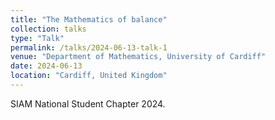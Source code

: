 ```yaml
---
title: "The Mathematics of balance"
collection: talks
type: "Talk"
permalink: /talks/2024-06-13-talk-1
venue: "Department of Mathematics, University of Cardiff"
date: 2024-06-13
location: "Cardiff, United Kingdom"
---
```


SIAM National Student Chapter 2024.

